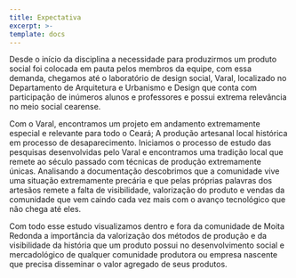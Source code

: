 ```yaml
---
title: Expectativa
excerpt: >-
template: docs
---
```


Desde o início da disciplina a necessidade para produzirmos um produto social foi colocada em pauta pelos membros da equipe, com essa demanda, chegamos até o laboratório de design social, Varal, localizado no Departamento de Arquitetura e Urbanismo e Design que conta com participação de inúmeros alunos e professores e possui extrema relevância no meio social cearense.

Com o Varal, encontramos um projeto em andamento extremamente especial e relevante para todo o Ceará; A produção artesanal local histórica em processo de desaparecimento.
Iniciamos o processo de estudo das pesquisas desenvolvidas pelo Varal e encontramos uma tradição local que remete ao século passado com técnicas de produção extremamente únicas.
Analisando a documentação descobrimos que a comunidade vive uma situação extremamente precária e que pelas próprias palavras dos artesãos remete a falta de visibilidade, valorização do produto e vendas da comunidade que vem caindo cada vez mais com o avanço tecnológico que não chega até eles.

Com todo esse estudo visualizamos dentro e fora da comunidade de Moita Redonda a importância da valorização dos métodos de produção e da visibilidade da história que um produto possui no desenvolvimento social e mercadológico de qualquer comunidade produtora ou empresa nascente que precisa disseminar o valor agregado de seus produtos.

